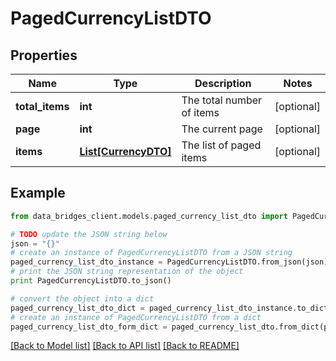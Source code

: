 # PagedCurrencyListDTO


## Properties

Name | Type | Description | Notes
------------ | ------------- | ------------- | -------------
**total_items** | **int** | The total number of items | [optional] 
**page** | **int** | The current page | [optional] 
**items** | [**List[CurrencyDTO]**](CurrencyDTO.md) | The list of paged items | [optional] 

## Example

```python
from data_bridges_client.models.paged_currency_list_dto import PagedCurrencyListDTO

# TODO update the JSON string below
json = "{}"
# create an instance of PagedCurrencyListDTO from a JSON string
paged_currency_list_dto_instance = PagedCurrencyListDTO.from_json(json)
# print the JSON string representation of the object
print PagedCurrencyListDTO.to_json()

# convert the object into a dict
paged_currency_list_dto_dict = paged_currency_list_dto_instance.to_dict()
# create an instance of PagedCurrencyListDTO from a dict
paged_currency_list_dto_form_dict = paged_currency_list_dto.from_dict(paged_currency_list_dto_dict)
```
[[Back to Model list]](../README.md#documentation-for-models) [[Back to API list]](../README.md#documentation-for-api-endpoints) [[Back to README]](../README.md)



